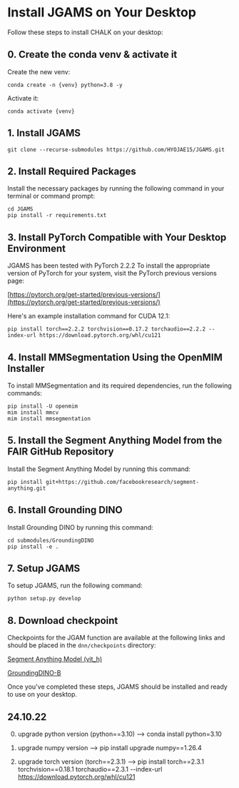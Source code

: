 Install JGAMS on Your Desktop
=============================

Follow these steps to install CHALK on your desktop:

0\. Create the conda venv & activate it
-----------------------------

Create the new venv:

```
conda create -n {venv} python=3.8 -y
```

Activate it:

```
conda activate {venv}
```

1\. Install JGAMS
-----------------------------

```
git clone --recurse-submodules https://github.com/HYOJAE15/JGAMS.git
```

2\. Install Required Packages
-----------------------------

Install the necessary packages by running the following command in your terminal or command prompt:

```
cd JGAMS
pip install -r requirements.txt
```

3\. Install PyTorch Compatible with Your Desktop Environment
------------------------------------------------------------

JGAMS has been tested with PyTorch 2.2.2 To install the appropriate version of PyTorch for your system, visit the PyTorch previous versions page:

[https://pytorch.org/get-started/previous-versions/](https://pytorch.org/get-started/previous-versions/)

Here's an example installation command for CUDA 12.1:


```
pip install torch==2.2.2 torchvision==0.17.2 torchaudio==2.2.2 --index-url https://download.pytorch.org/whl/cu121
```

4\. Install MMSegmentation Using the OpenMIM Installer
------------------------------------------------------

To install MMSegmentation and its required dependencies, run the following commands:


```
pip install -U openmim
mim install mmcv 
mim install mmsegmentation
```

5\. Install the Segment Anything Model from the FAIR GitHub Repository
----------------------------------------------------------------------

Install the Segment Anything Model by running this command:


```
pip install git+https://github.com/facebookresearch/segment-anything.git
```

6\. Install Grounding DINO
----------------------------------------------------------

Install Grounding DINO by running this command:

```
cd submodules/GroundingDINO
pip install -e .
```

7\. Setup JGAMS 
---------------

To setup JGAMS, run the following command:

```
python setup.py develop
```

8\. Download checkpoint
-------------------------------------------------------

Checkpoints for the JGAM function are available at the following links and should be placed in the `dnn/checkpoints` directory:

[Segment Anything Model (vit_h)](https://dl.fbaipublicfiles.com/segment_anything/sam_vit_h_4b8939.pth)

[GroundingDINO-B](https://github.com/IDEA-Research/GroundingDINO/releases/download/v0.1.0-alpha2/groundingdino_swinb_cogcoor.pth)

Once you've completed these steps, JGAMS should be installed and ready to use on your desktop.




## 24.10.22

0. upgrade python version (python==3.10)
--> conda install python=3.10

1. upgrade numpy version
--> pip install upgrade numpy==1.26.4

2. upgrade torch version (torch==2.3.1)
--> pip install torch==2.3.1 torchvision==0.18.1 torchaudio==2.3.1 --index-url https://download.pytorch.org/whl/cu121


